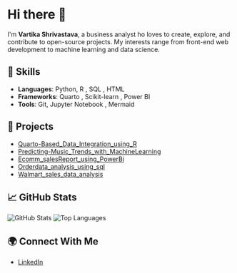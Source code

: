 # Hi there 👋

I'm **Vartika Shrivastava**, a business analyst ho loves to create, explore, and contribute to open-source projects. My interests range from front-end web development to machine learning and data science.

## 🔧 Skills
- **Languages**: Python, R , SQL , HTML
- **Frameworks**: Quarto , Scikit-learn , Power BI 
- **Tools**: Git, Jupyter Notebook , Mermaid


## 🚀 Projects
- [Quarto-Based_Data_Integration_using_R](https://github.com/Vartikaac/Quarto-Based_Data_Integration_using_R)
- [Predicting-Music_Trends_with_MachineLearning](https://github.com/Vartikaac/Predicting-Music_Trends_with_MachineLearning)
- [Ecomm_salesReport_using_PowerBi](https://github.com/Vartikaac/Ecomm_salesReport_using_PowerBi)
- [Orderdata_analysis_using_sql](https://github.com/Vartikaac/Orderdata_analysis_using_sql)
- [Walmart_sales_data_analysis](https://github.com/Vartikaac/Walmart_sales_data_analysis)

## 📈 GitHub Stats
![GitHub Stats](https://github-readme-stats.vercel.app/api?username=johndoe&show_icons=true&theme=radical)
![Top Languages](https://github-readme-stats.vercel.app/api/top-langs/?username=johndoe&layout=compact)

## 🌍 Connect With Me
- [LinkedIn](https://www.linkedin.com/in/vartika-srivastava-0048321b1/)
